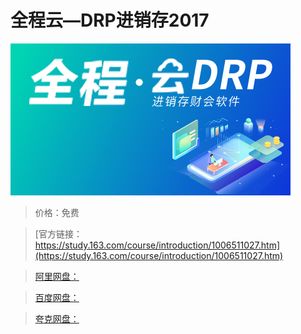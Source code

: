 # 全程云—DRP进销存2017

![img](../../../assets/study163/free/e8915bb4da5d4df4bb4084ab115ba8d0.jpg)

> 价格：免费

> [官方链接：https://study.163.com/course/introduction/1006511027.htm](https://study.163.com/course/introduction/1006511027.htm)

> [阿里网盘：]()

> [百度网盘：]()

> [夸克网盘：]()
